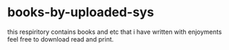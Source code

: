# books-by-uploaded-sys
this respiritory contains books and etc that i have written with enjoyments feel free to download read and print.
